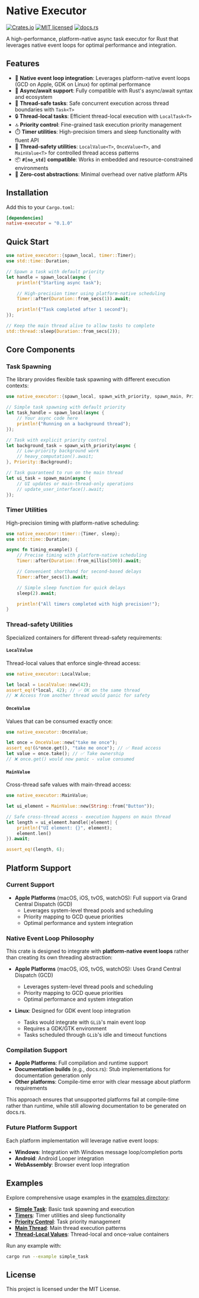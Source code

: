 # Native Executor

[![Crates.io](https://img.shields.io/crates/v/native-executor.svg)](https://crates.io/crates/native-executor)
[![MIT licensed](https://img.shields.io/badge/license-MIT-blue.svg)](./LICENSE)
[![docs.rs](https://docs.rs/native-executor/badge.svg)](https://docs.rs/native-executor)

A high-performance, platform-native async task executor for Rust that leverages native event loops for optimal performance and integration.

## Features

- 🚀 **Native event loop integration**: Leverages platform-native event loops (GCD on Apple, GDK on Linux) for optimal performance
- 🔄 **Async/await support**: Fully compatible with Rust's async/await syntax and ecosystem
- 🧵 **Thread-safe tasks**: Safe concurrent execution across thread boundaries with `Task<T>`
- 🔒 **Thread-local tasks**: Efficient thread-local execution with `LocalTask<T>`
- 🔝 **Priority control**: Fine-grained task execution priority management
- ⏱️ **Timer utilities**: High-precision timers and sleep functionality with fluent API
- 🔐 **Thread-safety utilities**: `LocalValue<T>`, `OnceValue<T>`, and `MainValue<T>` for controlled thread access patterns
- 📦 **`#[no_std]` compatible**: Works in embedded and resource-constrained environments
- 🎯 **Zero-cost abstractions**: Minimal overhead over native platform APIs

## Installation

Add this to your `Cargo.toml`:

```toml
[dependencies]
native-executor = "0.1.0"
```

## Quick Start

```rust
use native_executor::{spawn_local, timer::Timer};
use std::time::Duration;

// Spawn a task with default priority
let handle = spawn_local(async {
    println!("Starting async task");

    // High-precision timer using platform-native scheduling
    Timer::after(Duration::from_secs(1)).await;

    println!("Task completed after 1 second");
});

// Keep the main thread alive to allow tasks to complete
std::thread::sleep(Duration::from_secs(2));
```

## Core Components

### Task Spawning

The library provides flexible task spawning with different execution contexts:

```rust
use native_executor::{spawn_local, spawn_with_priority, spawn_main, Priority};

// Simple task spawning with default priority
let task_handle = spawn_local(async {
    // Your async code here
    println!("Running on a background thread");
});

// Task with explicit priority control
let background_task = spawn_with_priority(async {
    // Low-priority background work
    // heavy_computation().await;
}, Priority::Background);

// Task guaranteed to run on the main thread
let ui_task = spawn_main(async {
    // UI updates or main-thread-only operations
    // update_user_interface().await;
});
```

### Timer Utilities

High-precision timing with platform-native scheduling:

```rust
use native_executor::timer::{Timer, sleep};
use std::time::Duration;

async fn timing_example() {
    // Precise timing with platform-native scheduling
    Timer::after(Duration::from_millis(500)).await;

    // Convenient shorthand for second-based delays
    Timer::after_secs(1).await;

    // Simple sleep function for quick delays
    sleep(2).await;

    println!("All timers completed with high precision!");
}
```

### Thread-safety Utilities

Specialized containers for different thread-safety requirements:

#### `LocalValue`

Thread-local values that enforce single-thread access:

```rust
use native_executor::LocalValue;

let local = LocalValue::new(42);
assert_eq!(*local, 42); // ✅ OK on the same thread
// ❌ Access from another thread would panic for safety
```

#### `OnceValue`

Values that can be consumed exactly once:

```rust
use native_executor::OnceValue;

let once = OnceValue::new("take me once");
assert_eq!(&*once.get(), "take me once"); // ✅ Read access
let value = once.take(); // ✅ Take ownership
// ❌ once.get() would now panic - value consumed
```

#### `MainValue`

Cross-thread safe values with main-thread access:

```rust
use native_executor::MainValue;

let ui_element = MainValue::new(String::from("Button"));

// Safe cross-thread access - execution happens on main thread
let length = ui_element.handle(|element| {
    println!("UI element: {}", element);
    element.len()
}).await;

assert_eq!(length, 6);
```

## Platform Support

### Current Support

- **Apple Platforms** (macOS, iOS, tvOS, watchOS): Full support via Grand Central Dispatch (GCD)
  - Leverages system-level thread pools and scheduling
  - Priority mapping to GCD queue priorities
  - Optimal performance and system integration

### Native Event Loop Philosophy

This crate is designed to integrate with **platform-native event loops** rather than creating its own threading abstraction:

- **Apple Platforms** (macOS, iOS, tvOS, watchOS): Uses Grand Central Dispatch (GCD)

  - Leverages system-level thread pools and scheduling
  - Priority mapping to GCD queue priorities
  - Optimal performance and system integration

- **Linux**: Designed for GDK event loop integration
  - Tasks would integrate with `GLib`'s main event loop
  - Requires a GDK/GTK environment
  - Tasks scheduled through `GLib`'s idle and timeout functions

### Compilation Support

- **Apple Platforms**: Full compilation and runtime support
- **Documentation builds** (e.g., docs.rs): Stub implementations for documentation generation only
- **Other platforms**: Compile-time error with clear message about platform requirements

This approach ensures that unsupported platforms fail at compile-time rather than runtime, while still allowing documentation to be generated on docs.rs.

### Future Platform Support

Each platform implementation will leverage native event loops:

- **Windows**: Integration with Windows message loop/completion ports
- **Android**: Android Looper integration
- **WebAssembly**: Browser event loop integration

## Examples

Explore comprehensive usage examples in the [examples directory](examples/):

- **[Simple Task](examples/simple_task.rs)**: Basic task spawning and execution
- **[Timers](examples/timers.rs)**: Timer utilities and sleep functionality
- **[Priority Control](examples/priority.rs)**: Task priority management
- **[Main Thread](examples/main_thread.rs)**: Main thread execution patterns
- **[Thread-Local Values](examples/local_value.rs)**: Thread-local and once-value containers

Run any example with:

```bash
cargo run --example simple_task
```

## License

This project is licensed under the MIT License.
